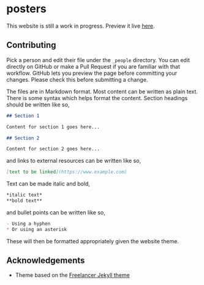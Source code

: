 # posters

This website is still a work in progress. Preview it live [here](https://bhamssep-ed.github.io/posters).

## Contributing

Pick a person and edit their file under the `_people` directory. You can
edit directly on GitHub or make a Pull Request if you are familiar with that
workflow. GitHub lets you preview the page before committing your changes. Please check this before submitting a change.

The files are in Markdown format. Most content can be written as plain text.
There is some syntax which helps format the content. Section headings should be
written like so,

```markdown
## Section 1

Content for section 1 goes here...

## Section 2

Content for section 2 goes here...
```

and links to external resources can be written like so,

```markdown
[text to be linked](https://www.example.com)
```

Text can be made italic and bold,

```markdown
*italic text*
**bold text**
```

and bullet points can be written like so,

```markdown
- Using a hyphen
* Or using an asterisk
```

These will then be formatted appropriately given the website theme.

## Acknowledgements

- Theme based on the [Freelancer Jekyll theme ](https://github.com/jeromelachaud/freelancer-theme)

